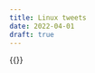 ```yaml
---
title: Linux tweets
date: 2022-04-01
draft: true
---
```


{{<tweet mode="thread" id="1453847967677435905">}}